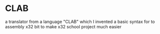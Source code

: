 # CLAB
a translator from a language "CLAB" which I invented a basic syntax for to assembly x32 bit to make x32 school project much easier
